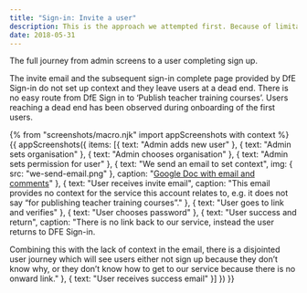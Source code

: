 ```yaml
---
title: "Sign-in: Invite a user"
description: This is the approach we attempted first. Because of limitations with the invite email and users ending up at a dead-end, we switched to self-registration.
date: 2018-05-31
---
```

The full journey from admin screens to a user completing sign up.

The invite email and the subsequent sign-in complete page provided by DfE Sign-in do not set up context and they leave users at a dead end. There is no easy route from DfE Sign in to ‘Publish teacher training courses’. Users reaching a dead end has been observed during onboarding of the first users.

{% from "screenshots/macro.njk" import appScreenshots with context %}
{{ appScreenshots({
  items: [{
    text: "Admin adds new user"
  }, {
    text: "Admin sets organisation"
  }, {
    text: "Admin chooses organisation"
  }, {
    text: "Admin sets permission for user"
  }, {
    text: "We send an email to set context",
    img: { src: "we-send-email.png" },
    caption: "[Google Doc with email and comments](https://docs.google.com/document/d/1J2p5luXQOpQjfuM1qN130sqDxOBpIZaM-5t4fPhuqWY/edit)"
  }, {
    text: "User receives invite email",
    caption: "This email provides no context for the service this account relates to, e.g. it does not say “for publishing teacher training courses”."
  }, {
    text: "User goes to link and verifies"
  }, {
    text: "User chooses password"
  }, {
    text: "User success and return",
    caption: "There is no link back to our service, instead the user returns to DFE Sign-in.

Combining this with the lack of context in the email, there is a disjointed user journey which will see users either not sign up because they don’t know why, or they don’t know how to get to our service because there is no onward link."
  }, {
    text: "User receives success email"
  }]
}) }}
